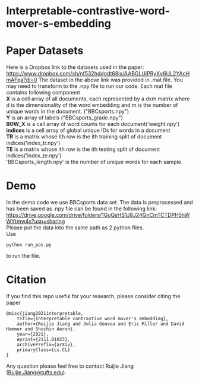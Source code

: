 # Interpretable-contrastive-word-mover-s-embedding
# Paper Datasets
Here is a Dropbox link to the datasets used in the paper: https://www.dropbox.com/sh/nf532hddgdt68ix/AABGLUiPRyXv6UL2YAcHmAFqa?dl=0
The dataset in the above link was provided in .mat file. You may need to transform to the .npy file to run our code.
Each mat file contains following component<br />
**X** is a cell array of all documents, each represented by a dxm matrix where d is the dimensionality of the word embedding and m is the number of unique words in the document. ("BBCsports.npy")<br />
**Y** is an array of labels ("BBCsports_grade.npy")<br />
**BOW_X** is a cell array of word counts for each document('weight.npy')<br />
**indices** is a cell array of global unique IDs for words in a document<br />
**TR** is a matrix whose ith row is the ith training split of document indices('index_tr.npy')<br />
**TE** is a matrix whose ith row is the ith testing split of document indices('index_te.npy')<br />
'BBCsports_length.npy' is the number of unique words for each sample.
# Demo
In the demo code we use BBCsports data set. The data is preprocessed and has been saved as .npy file can be found in the following link:
https://drive.google.com/drive/folders/1GuQsHS1J8J24GnCmTCTDPH5hWWYtmw4s?usp=sharing <br />
Please put the data into the same path as 2 python files.<br />
Use 
```
python run_pos.py
```
to run the file.
# Citation
If you find this repo useful for your research, please consider citing the paper<br />
```
@misc{jiang2021interpretable,
    title={Interpretable contrastive word mover's embedding},
    author={Ruijie Jiang and Julia Gouvea and Eric Miller and David Hammer and Shuchin Aeron},
    year={2021},
    eprint={2111.01023},
    archivePrefix={arXiv},
    primaryClass={cs.CL}
}
```
Any question please feel free to contact Ruijie Jiang (Ruijie.Jiang@tufts.edu).

